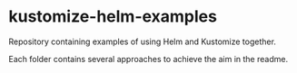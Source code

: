 # kustomize-helm-examples

Repository containing examples of using Helm and Kustomize together.

Each folder contains several approaches to achieve the aim in the readme.
